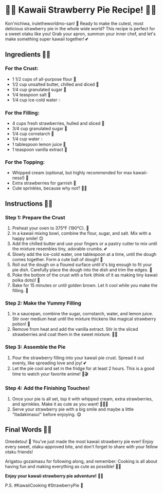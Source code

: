 # 🍓✨ Kawaii Strawberry Pie Recipe! 🍰💖

Kon'nichiwa, iruletheworldmo-san! 🌸 Ready to make the cutest, most delicious strawberry pie in the whole wide world? This recipe is perfect for a sweet otaku like you! Grab your apron, summon your inner chef, and let's make something super kawaii together! 💕

## Ingredients 🍓🍰

### For the Crust:
- 1 1/2 cups of all-purpose flour 🌾
- 1/2 cup unsalted butter, chilled and diced 🧈
- 1/4 cup granulated sugar 🍬
- 1/4 teaspoon salt 🧂
- 1/4 cup ice-cold water 💧

### For the Filling:
- 4 cups fresh strawberries, hulled and sliced 🍓
- 3/4 cup granulated sugar 🍬
- 1/4 cup cornstarch 🌽
- 1/4 cup water 💧
- 1 tablespoon lemon juice 🍋
- 1 teaspoon vanilla extract 🌸

### For the Topping:
- Whipped cream (optional, but highly recommended for max kawaii-ness!) 🍦
- Extra strawberries for garnish 🍓
- Cute sprinkles, because why not? 🌈✨

## Instructions 💖🍓

### Step 1: Prepare the Crust
1. Preheat your oven to 375°F (190°C). 🍰
2. In a kawaii mixing bowl, combine the flour, sugar, and salt. Mix with a happy smile! 😊
3. Add the chilled butter and use your fingers or a pastry cutter to mix until the mixture resembles tiny, adorable crumbs. 💕
4. Slowly add the ice-cold water, one tablespoon at a time, until the dough comes together. Form a cute ball of dough! 🎀
5. Roll out the dough on a floured surface until it's big enough to fit your pie dish. Carefully place the dough into the dish and trim the edges. 🎨
6. Poke the bottom of the crust with a fork (think of it as making tiny kawaii polka dots)! 🍴
7. Bake for 15 minutes or until golden brown. Let it cool while you make the filling. 🌟

### Step 2: Make the Yummy Filling
1. In a saucepan, combine the sugar, cornstarch, water, and lemon juice. Stir over medium heat until the mixture thickens like magical strawberry potion! 🌟
2. Remove from heat and add the vanilla extract. Stir in the sliced strawberries and coat them in the sweet mixture. 🍓💖

### Step 3: Assemble the Pie
1. Pour the strawberry filling into your kawaii pie crust. Spread it out evenly, like spreading love and joy! 💕
2. Let the pie cool and set in the fridge for at least 2 hours. This is a good time to watch your favorite anime! 🍿🎬

### Step 4: Add the Finishing Touches!
1. Once your pie is all set, top it with whipped cream, extra strawberries, and sprinkles. Make it as cute as you want! 🍓🍦✨
2. Serve your strawberry pie with a big smile and maybe a little "Itadakimasu!" before enjoying. 😋

## Final Words 🌸🍓

Omedetou! 🎉 You've just made the most kawaii strawberry pie ever! Enjoy every sweet, otaku-approved bite, and don't forget to share with your fellow otaku friends! 

Arigatou gozaimasu for following along, and remember: Cooking is all about having fun and making everything as cute as possible! 💖🍓

**Enjoy your kawaii strawberry pie adventure!** 🌟✨

P.S. #KawaiiCooking #StrawberryPie 💖 
